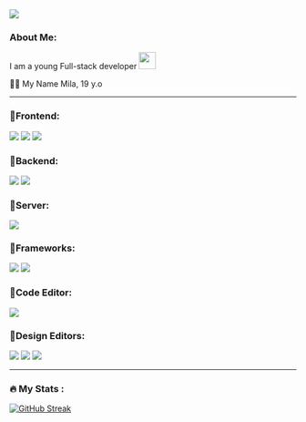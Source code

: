 
  

  <img src="https://img.wattpad.com/5806e495d208e7b898f821497354acaa37212a25/68747470733a2f2f73332e616d617a6f6e6177732e636f6d2f776174747061642d6d656469612d736572766963652f53746f7279496d6167652f31537033374a75722d386a4436673d3d2d3937373939313838362e31363435363461336237323365303232323236373930343030302e676966?s=fit&w=720&h=720"/>


### About Me: 
I am a young Full-stack developer <img src="https://media.giphy.com/media/WUlplcMpOCEmTGBtBW/giphy.gif" width="30"> 

👩‍💻 My Name Mila, 19 y.o 

---


### &#x1F49C;Frontend:

  ![](https://img.shields.io/badge/Code-HTML5-informational?style=flat&logo=html5&logoColor=white&color=rgb(98,143,219))
  ![](https://img.shields.io/badge/Code-CSS3-informational?style=flat&logo=css3&logoColor=white&color=rgb(98,143,219))
  ![](https://img.shields.io/badge/Code-JavaScript-informational?style=flat&logo=javascript&logoColor=white&color=rgb(98,143,219))

### &#x1F49C;Backend:
  ![](https://img.shields.io/badge/Database-MySQL-informational?style=flat&logo=mysql&logoColor=white&color=rgb(98,143,219))
  ![](https://img.shields.io/badge/Code-PHP-informational?style=flat&logo=PHP&logoColor=white&color=rgb(98,143,219))  

### &#x1F49C;Server:
  ![](https://img.shields.io/badge/Database-XAMPP-informational?style=flat&logo=XAMPP&logoColor=white&color=rgb(98,143,219))
   
### &#x1F49C;Frameworks:

  ![](https://img.shields.io/badge/Code-ReactJS-informational?style=flat&logo=react&logoColor=white&color=rgb(98,143,219))
  ![](https://img.shields.io/badge/Code-SCSS-informational?style=flat&logo=sass&logoColor=white&color=rgb(98,143,219))

### &#x1F49C;Code Editor:

  ![](https://img.shields.io/badge/Editor-VSCode-informational?style=flat&logo=visualstudiocode&logoColor=white&color=rgb(98,143,219))

### &#x1F49C;Design Editors:
![](https://img.shields.io/badge/Editor-Figma-informational?style=flat&logo=Figma&logoColor=white&color=rgb(98,143,219))
![](https://img.shields.io/badge/Editor-Adobe_Photoshop-informational?style=flat&logo=AdobePhotoshop&logoColor=white&color=rgb(98,143,219))
![](https://img.shields.io/badge/Editor-Adobe_Illustrator-informational?style=flat&logo=AdobeIllustrator&logoColor=white&color=rgb(98,143,219))

---
### :fire: My Stats :

[![GitHub Streak](https://github-readme-streak-stats.herokuapp.com?user=Deoships&theme=tokyonight&hide_border=true&border_radius=0&card_width=950)](https://git.io/streak-stats)
